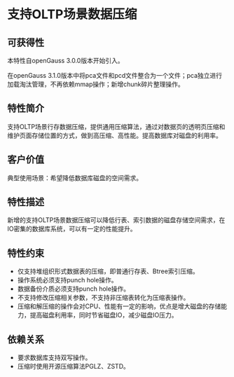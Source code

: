 # 支持OLTP场景数据压缩<a name="ZH-CN_TOPIC_0000001221740288"></a>

## 可获得性<a name="section15406143204715"></a>

本特性自openGauss 3.0.0版本开始引入。

在openGauss 3.1.0版本中将pca文件和pcd文件整合为一个文件；pca独立进行加载淘汰管理，不再依赖mmap操作；新增chunk碎片整理操作。

## 特性简介<a name="section740615433477"></a>

支持OLTP场景行存数据压缩，提供通用压缩算法，通过对数据页的透明页压缩和维护页面存储位置的方式，做到高压缩、高性能。提高数据库对磁盘的利用率。

## 客户价值<a name="section1067215172372"></a>

典型使用场景：希望降低数据库磁盘的空间需求。

## 特性描述<a name="section1017916314374"></a>

新增的支持OLTP场景数据压缩可以降低行表、索引数据的磁盘存储空间需求，在IO密集的数据库系统，可以有一定的性能提升。

## 特性约束<a name="section1694165712371"></a>

- 仅支持堆组织形式数据表的压缩，即普通行存表、Btree索引压缩。
- 操作系统必须支持punch hole操作。
- 数据备份介质必须支持punch hole操作。
- 不支持修改压缩相关参数，不支持非压缩表转化为压缩表操作。
- 压缩和解压缩的操作会对CPU、性能有一定的影响，优点是增大磁盘的存储能力，提高磁盘利用率，同时节省磁盘IO，减少磁盘IO压力。

## 依赖关系

- 要求数据库支持双写操作。
- 压缩时使用开源压缩算法PGLZ、ZSTD。

